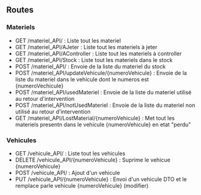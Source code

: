 ## Routes
### Materiels

* GET /materiel_API/ : Liste tout les materiel
* GET /materiel_API/AJeter : Liste tout les materiels à jeter
* GET /materiel_API/AController : Liste tout les materiels à controller
* GET /materiel_API/Stock : Liste tout les materiels dans le stock
* POST /materiel_API/ : Envoie de la liste du materiel du stock
* POST /materiel_API/updateVehicule/{numeroVehicule} : Envoie de la liste du materiel dans le vehicule dont le numeros est {numeroVechicule}
* POST /materiel_API/usedMateriel : Envoie de la liste du materiel utilisé au retour d'intervention
* POST /materiel_API/notUsedMateriel : Envoie de la liste du materiel non utilisé au retour d'intervention
* GET /materiel_API/LostMaterial/{numeroVehicule} : Met tout les materiels presentn dans le vehicule {numeroVehicule} en etat "perdu"

### Vehicules

* GET /vehicule_API/ : Liste tout les vehicules
* DELETE /vehicule_API/{numeroVehicule} : Suprime le vehicue {numeroVehicule}
* POST /vehicule_API/ : Ajout d'un vehicule
* PUT /vehicule_API/{numeroVehicule} : Envoi d'un vehicule DTO et le remplace parle vehicule {numeroVehicule} (modifier)